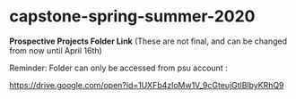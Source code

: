# capstone-spring-summer-2020

**Prospective Projects Folder Link** (These are not final, and can be changed from now until April 16th)


Reminder: Folder can only be accessed from psu account :    

https://drive.google.com/open?id=1UXFb4zloMw1V_9cGteujGtlBlbyKRhQ9
